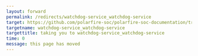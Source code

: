 ```yaml
---
layout: forward
permalink: /redirects/watchdog-service_watchdog-service
target: https://github.com/polarfire-soc/polarfire-soc-documentation/tree/master/hss-and-u-boot/watchdog-service.md
targetname: watchdog-service_watchdog-service
targettitle: taking you to watchdog-service_watchdog-service
time: 0
message: this page has moved
---
```

